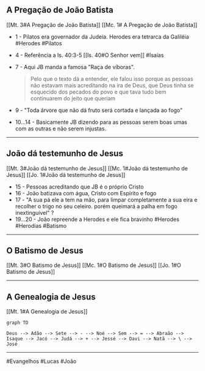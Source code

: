 ## A Pregação de João Batista
[[Mt. 3#A Pregação de João Batista]]
[[Mc. 1# A Pregação de João Batista]]

- 1 - Pilatos era governador da Judeia. Herodes era tetrarca da Galiléia
	#Herodes
	#Pilatos
- 4 - Referência a Is. 40:3-5 [[Is. 40#O Senhor vem]]
	#Isaías 
- 7 - Aqui JB manda a famosa "Raça de víboras".
	> Pelo que o texto dá a entender, ele falou isso porque as pessoas não estavam mais acreditando na ira de Deus, que Deus tinha se esquecido dos pecados do povo e que tava tudo bem continuarem do jeito que queriam

- 9 - "Toda árvore que não dá fruto será cortada e lançada ao fogo"
- 10...14 - Basicamente JB dizendo para as pessoas serem boas umas com as outras e não serem injustas.

---

## João dá testemunho de Jesus
[[Mt. 3#João dá testemunho de Jesus]]
[[Mc. 1#João dá testemunho de Jesus]]
[[Jo. 1#João dá testemunho de Jesus]]

- 15 - Pessoas acreditando que JB é o próprio Cristo
- 16 - João batizava com água, Cristo com Espírito e fogo
- 17 - "A sua pá ele a tem na mão, para limpar completamente a sua eira e recolher o trigo no seu celeiro. porém queimará a palha em fogo inextinguível" ?
- 19...20 - João repreende a Herodes e ele fica bravinho
#Herodes
#Herodias 
#Batismo

---
## O Batismo de Jesus
[[Mt. 3#O Batismo de Jesus]]
[[Mc. 1#O Batismo de Jesus]]
[[Jo. 1#O Batismo de Jesus]]

---
## A Genealogia de Jesus
[[Mt. 1#A Genealogia de Jesus]]

```mermaid 
graph TD

Deus --> Adão --> Sete --> - --> Noé --> Sem --> = --> Abraão --> Isaque --> Jacó --> Judá --> + --> Jessé --> Davi --> Natã --> \ --> José

```
  
---

#Evangelhos
#Lucas
#João